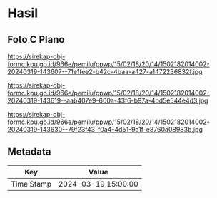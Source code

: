 # Hasil

## Foto C Plano

https://sirekap-obj-formc.kpu.go.id/966e/pemilu/ppwp/15/02/18/20/14/1502182014002-20240319-143607--71e1fee2-b42c-4baa-a427-a1472236832f.jpg

https://sirekap-obj-formc.kpu.go.id/966e/pemilu/ppwp/15/02/18/20/14/1502182014002-20240319-143619--aab407e9-600a-43f6-b97a-4bd5e544e4d3.jpg

https://sirekap-obj-formc.kpu.go.id/966e/pemilu/ppwp/15/02/18/20/14/1502182014002-20240319-143630--79f23f43-f0a4-4d51-9a1f-e8760a08983b.jpg


## Metadata

| Key        | Value               |
| ---------- | ------------------- |
| Time Stamp | 2024-03-19 15:00:00 |




